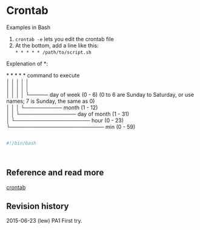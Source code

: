 Crontab
==============================
Examples in Bash

1. `crontab -e` lets you edit the crontab file
2. At the bottom, add a line like this:  
`* * * * * /path/to/script.sh`  

Explenation of \*:  

\* * * * *  command to execute  
│ │ │ │ │  
│ │ │ │ │  
│ │ │ │ └───── day of week (0 - 6) (0 to 6 are Sunday to Saturday, or use names; 7 is Sunday, the same as 0)  
│ │ │ └────────── month (1 - 12)  
│ │ └─────────────── day of month (1 - 31)  
│ └──────────────────── hour (0 - 23)
└───────────────────────── min (0 - 59)  

```sh

#!/bin/bash




```

Reference and read more
------------------------------

[crontab](#)



Revision history
------------------------------

2015-06-23 (lew) PA1 First try.
